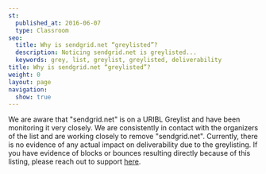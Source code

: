```yaml
---
st:
  published_at: 2016-06-07
  type: Classroom
seo:
  title: Why is sendgrid.net “greylisted”?
  description: Noticing sendgrid.net is greylisted...
  keywords: grey, list, greylist, greylisted, deliverability
title: Why is sendgrid.net “greylisted”?
weight: 0
layout: page
navigation:
  show: true
---
```


We are aware that "sendgrid.net" is on a URIBL Greylist and have been monitoring it very closely.  We are consistently in contact with the organizers of the list and are working closely to remove "sendgrid.net". Currently, there is no evidence of any actual impact on deliverability due to the greylisting. If you have evidence of blocks or bounces resulting directly because of this listing, please reach out to support [here](https://support.sendgrid.com/hc/en-us/articles/203979566-How-do-I-contact-Support-).
